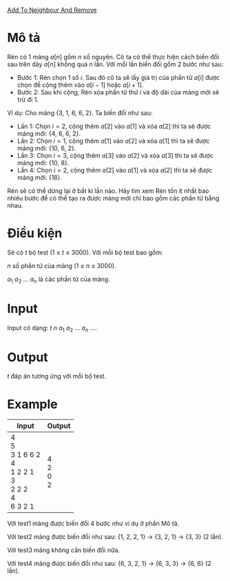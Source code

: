 [Add To Neighbour And Remove](https://codeforces.com/contest/1462/problem/D)

# Mô tả
Rén có 1 mảng $a[n]$ gồm $n$ số nguyên. Cô ta có thể thực hiện cách biến đổi sau trên dãy $a[n]$ không quá n lần. Với mỗi lần biến đổi gồm 2 bước như sau:

* Bước 1: Rén chọn 1 số $i$. Sau đó cô ta sẽ lấy giá trị của phần tử $a[i]$ được chọn để cộng thêm vào $a[i-1]$ hoặc $a[i+1]$.
* Bước 2: Sau khi cộng, Rén xóa phần tử thứ $i$ và độ dài của mảng mới sẽ trừ đi 1.

Ví dụ: Cho mảng {3, 1, 6, 6, 2}. Ta biến đổi như sau:

* Lần 1: Chọn $i=2$, cộng thêm $a[2]$ vào $a[1]$ và xóa $a[2]$ thì ta sẽ được mảng mới: {4, 6, 6, 2}.
* Lần 2: Chọn $i=1$, cộng thêm $a[1]$ vào $a[2]$ và xóa $a[1]$ thì ta sẽ được mảng mới: {10, 6, 2}.
* Lần 3: Chọn $i=3$, cộng thêm $a[3]$ vào $a[2]$ và xóa $a[3]$ thì ta sẽ được mảng mới: {10, 8}.
* Lần 4: Chọn $i=2$, cộng thêm $a[2]$ vào $a[1]$ và xóa $a[2]$ thì ta sẽ được mảng mới: {18}.

Rén sẽ có thể dừng lại ở bất kì lần nào. Hãy tìm xem Rén tốn ít nhất bao nhiêu bước để có thể tạo ra được mảng mới chỉ bao gồm các phần tử bằng nhau. 

# Điều kiện
Sẽ có $t$ bộ test (1 ≤ $t$ ≤ 3000). Với mỗi bộ test bao gồm:

$n$ số phần tử của mảng (1 ≤ $n$ ≤ 3000).

$a_{1}$ $a_{2}$ ... $a_{n}$ là các phần tử của mảng.

# Input
Input có dạng: 
$t$
$n$
$a_{1}$ $a_{2}$ ... $a_{n}$
....

# Output
$t$ đáp án tương ứng với mỗi bộ test.

# Example
|Input|Output|
|-|-|
|4</br>5</br>3 1 6 6 2</br>4</br>1 2 2 1</br>3</br>2 2 2</br>4</br>6 3 2 1|4</br>2</br>0</br>2|

Với test1 mảng được biến đổi 4 bước như ví dụ ở phần Mô tả.

Với test2 mảng được biến đổi như sau:
{1, 2, 2, 1} -> {3, 2, 1} -> {3, 3} (2 lần).

Với test3 mảng không cần biến đổi nữa.

Với test4 mảng được biến đổi như sau:
{6, 3, 2, 1} -> {6, 3, 3} -> {6, 6} (2 lần).

